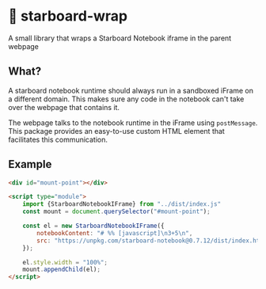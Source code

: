 # 🌯 starboard-wrap
A small library that wraps a Starboard Notebook iframe in the parent webpage

## What?

A starboard notebook runtime should always run in a sandboxed iFrame on a different domain. This makes sure any code in the notebook can't take over the webpage that contains it.

The webpage talks to the notebook runtime in the iFrame using `postMessage`. This package provides an easy-to-use custom HTML element that facilitates this communication.

## Example

```html
<div id="mount-point"></div>

<script type="module">
    import {StarboardNotebookIFrame} from "../dist/index.js"
    const mount = document.querySelector("#mount-point");

    const el = new StarboardNotebookIFrame({
        notebookContent: "# %% [javascript]\n3+5\n",
        src: "https://unpkg.com/starboard-notebook@0.7.12/dist/index.html"
    });

    el.style.width = "100%";
    mount.appendChild(el);
</script>

```